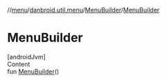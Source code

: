 //[menu](../../index.md)/[danbroid.util.menu](../index.md)/[MenuBuilder](index.md)/[MenuBuilder](-menu-builder.md)



# MenuBuilder  
[androidJvm]  
Content  
fun [MenuBuilder](-menu-builder.md)()  



